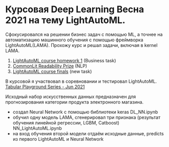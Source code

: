 # Курсовая Deep Learning Весна 2021 на тему LightAutoML.
Сфокусировался на решении бизнес задач с помощью ML, а точнее на автоматизацию машинного обучения с помощью фреймворка LightAutoML(LAMA). 
Прохожу курс и решал задачи, включая в kernel LAMA. 
1. [LightAutoML course homework 1](https://www.kaggle.com/c/lightautomlcourse-hw1) (Business task)
2. [CommonLit Readability Prize](https://www.kaggle.com/c/commonlitreadabilityprize) (NLP)
3. [LightAutoML course finals](https://www.kaggle.com/c/lightautoml-course-finals/overview)  (new task)
 
В курсовой я участвовал в соревновании и тестировал LightAutoML. [Tabular Playground Series - Jun 2021](https://www.kaggle.com/c/tabular-playground-series-jun-2021/overview)

Исходный набор искусственных данных предназначен для прогнозирования категории продукта электронного магазина.
- создал Neural Network с помощью библиотеки keras DL_NN.ipynb
- обучил одну модель LAMA, сгенерировал три признака (результат обучения линейной регрессии, LGBM, Catboost) NN_LightAutoML.ipynb
- на вход обучения второй модели отдаём исходные данные, predicts из первого LightAutoML и Neural Network
